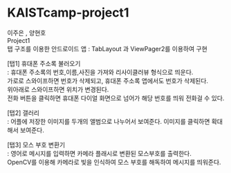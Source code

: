 # KAISTcamp-project1
이주은 , 양현호   
Project1   
탭 구조를 이용한 안드로이드 앱 
: TabLayout 과 ViewPager2를 이용하여 구현
   
[탭1] 휴대폰 주소록 불러오기   
: 휴대폰 주소록의 번호,이름,사진을 가져와 리사이클러뷰 형식으로 띄운다.   
  가로로 스와이프하면 번호가 삭제되고, 휴대폰 주소록 앱에서도 번호가 삭제된다.     
  위아래로 스와이프하면 위치가 변경된다.   
  전화 버튼을 클릭하면 휴대폰 다이얼 화면으로 넘어가 해당 번호를 띄워 전화걸 수 있다.   
    
[탭2] 갤러리   
: 어플에 저장한 이미지를 두개의 앨범으로 나누어서 보여준다.
  이미지를 클릭하면 확대해서 보여준다.
   
[탭3] 모스 부호 변환기   
: 영어로 메시지를 입력하면 카메라 플래시로 변환된 모스부호를 출력한다.   
  OpenCV를 이용해 카메라로 빛을 인식하여 모스 부호를 해독하여 메시지를 띄워준다.   



